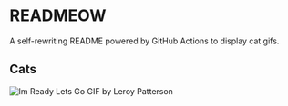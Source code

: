 # READMEOW

A self-rewriting README powered by GitHub Actions to display cat gifs.

## Cats

![Im Ready Lets Go GIF by Leroy Patterson](https://media2.giphy.com/media/CjmvTCZf2U3p09Cn0h/200.gif?cid=9acd02da4anbknz4fgb0mare1d9mwichqtk3ec8pg2gpyauv&ep=v1_gifs_search&rid=200.gif&ct=g)
